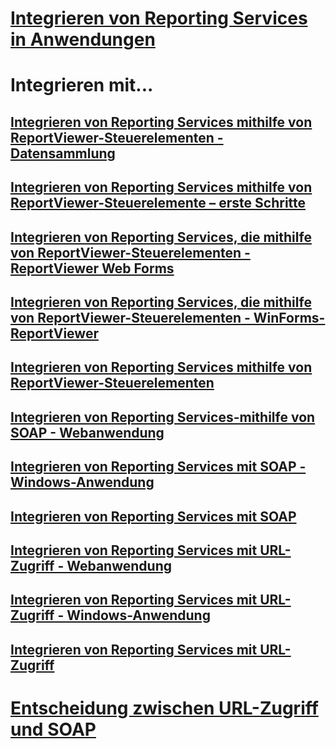 # [Integrieren von Reporting Services in Anwendungen](integrating-reporting-services-into-applications.md)

# Integrieren mit...
## [Integrieren von Reporting Services mithilfe von ReportViewer-Steuerelementen - Datensammlung](integrating-reporting-services-using-reportviewer-controls-data-collection.md)
## [Integrieren von Reporting Services mithilfe von ReportViewer-Steuerelemente – erste Schritte](integrating-reporting-services-using-reportviewer-controls-get-started.md)
## [Integrieren von Reporting Services, die mithilfe von ReportViewer-Steuerelementen - ReportViewer Web Forms](using-the-webforms-reportviewer-control.md)
## [Integrieren von Reporting Services, die mithilfe von ReportViewer-Steuerelementen - WinForms-ReportViewer](using-the-winforms-reportviewer-control.md)
## [Integrieren von Reporting Services mithilfe von ReportViewer-Steuerelementen](integrating-reporting-services-using-reportviewer-controls.md)
## [Integrieren von Reporting Services-mithilfe von SOAP - Webanwendung](integrating-reporting-services-using-soap-web-application.md)
## [Integrieren von Reporting Services mit SOAP - Windows-Anwendung](integrating-reporting-services-using-soap-windows-application.md)
## [Integrieren von Reporting Services mit SOAP](integrating-reporting-services-using-soap.md)
## [Integrieren von Reporting Services mit URL-Zugriff - Webanwendung](integrating-reporting-services-using-url-access-web-application.md)
## [Integrieren von Reporting Services mit URL-Zugriff - Windows-Anwendung](integrating-reporting-services-using-url-access-windows-application.md)
## [Integrieren von Reporting Services mit URL-Zugriff](integrating-reporting-services-using-url-access.md)

# [Entscheidung zwischen URL-Zugriff und SOAP](choosing-between-url-access-and-soap.md)
